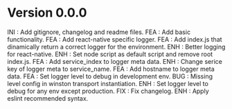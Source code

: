 # Version 0.0.0
INI : Add gitignore, changelog and readme files.
FEA : Add basic functionality.
FEA : Add react-native specific logger.
FEA : Add index.js that dinamically return a correct logger for the environment.
ENH : Better logging for react-native.
ENH : Set node script as default script and remove root index.js.
FEA : Add service_index to logger meta data.
ENH : Change serice key of logger meta to service_name.
FEA : Add hostname to logger meta data.
FEA : Set logger level to debug in development env.
BUG : Missing level config in winston transport instantiation.
ENH : Set logger level to debug for any env except production.
FIX : Fix changelog.
ENH : Apply eslint recommended syntax.

